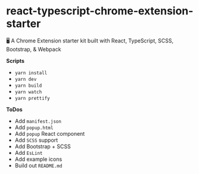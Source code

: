 # react-typescript-chrome-extension-starter

:desktop_computer: A Chrome Extension starter kit built with React, TypeScript, SCSS, Bootstrap, &amp; Webpack

**Scripts**

-   `yarn install`
-   `yarn dev`
-   `yarn build`
-   `yarn watch`
-   `yarn prettify`

**ToDos**

-   Add `manifest.json`
-   Add `popup.html`
-   Add `popup` React component
-   Add `SCSS` support
-   Add Bootstrap + SCSS
-   Add `EsLint`
-   Add example icons
-   Build out `README.md`

